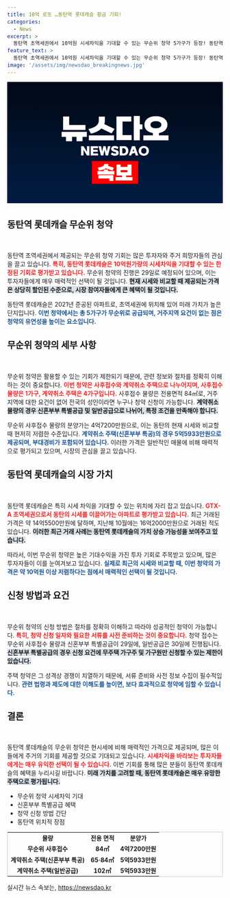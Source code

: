 ```yaml
---
title: 10억 로또 …동탄역 롯데캐슬 황금 기회!
categories:
  - News
excerpt: >
  동탄역 초역세권에서 10억원 시세차익을 기대할 수 있는 무순위 청약 5가구가 등장! 동탄역 롯데캐슬이 7년 전 분양가로 공급되며, 누가 이 기회를 잡을지 주목된다.
feature_text: >
  동탄역 초역세권에서 10억원 시세차익을 기대할 수 있는 무순위 청약 5가구가 등장! 동탄역 롯데캐슬이 7년 전 분양가로 공급되며, 누가 이 기회를 잡을지 주목된다.
image: '/assets/img/newsdao_breakingnews.jpg'
---
```


<p><img src="/assets/img/newsdao_breakingnews.jpg" alt="koreaapp 속보" /></p>

<h2 data-ke-size="size26">동탄역 롯데캐슬 무순위 청약</h2>

<p data-ke-size="size16">&nbsp;</p>

<p>동탄역 초역세권에서 제공되는 무순위 청약 기회는 많은 투자자와 주거 희망자들의 관심을 끌고 있습니다. <b><span style="color: #ee2323;">특히, 동탄역 롯데캐슬은 10억원가량의 시세차익을 기대할 수 있는 한정된 기회로 평가받고 있습니다.</span></b> 무순위 청약의 진행은 29일로 예정되어 있으며, 이는 투자자들에게 매우 매력적인 선택이 될 것입니다. <b><span style="background-color: #21538527;">현재 시세와 비교할 때 제공되는 가격은 상당히 할인된 수준으로, 시장 참여자들에게 큰 혜택이 될 것입니다.</span></b> </p>

<p>동탄역 롯데캐슬은 2021년 준공된 아파트로, 초역세권에 위치해 있어 미래 가치가 높은 단지입니다. <b><span style="color: #1a5490;">이번 청약에서는 총 5가구가 무순위로 공급되며, 거주지역 요건이 없는 점은 청약의 유연성을 높이는 요소입니다.</span></b> </p>

<h2 data-ke-size="size26">무순위 청약의 세부 사항</h2>

<p data-ke-size="size16">&nbsp;</p>

<p>무순위 청약은 활용할 수 있는 기회가 제한되기 때문에, 관련 정보와 절차를 정확히 이해하는 것이 중요합니다. <b><span style="color: #ee2323;">이번 청약은 사후접수와 계약취소 주택으로 나누어지며, 사후접수 물량은 1가구, 계약취소 주택은 4가구입니다.</span></b> 사후접수 물량은 전용면적 84㎡로, 거주지역에 대한 요건이 없어 전국의 성인이라면 누구나 청약 신청이 가능합니다. <b><span style="background-color: #21538527;">계약취소 물량의 경우 신혼부부 특별공급 및 일반공급으로 나뉘어, 특정 조건을 만족해야 합니다.</span></b> </p>

<p>무순위 사후접수 물량의 분양가는 4억7200만원으로, 이는 동탄의 현재 시세와 비교할 때 현저히 저렴한 수준입니다. <b><span style="color: #1a5490;">계약취소 주택(신혼부부 특공)의 경우 5억5933만원으로 제공되며, 부대경비가 포함되어 있습니다.</span></b> 이러한 가격은 일반적인 매물에 비해 매력적으로 평가되고 있으며, 시장의 관심을 끌고 있습니다. </p>

<h2 data-ke-size="size26">동탄역 롯데캐슬의 시장 가치</h2>

<p data-ke-size="size16">&nbsp;</p>

<p>동탄역 롯데캐슬은 특히 시세 차익을 기대할 수 있는 위치에 자리 잡고 있습니다. <b><span style="color: #ee2323;">GTX-A 초역세권으로서 동탄의 시세를 이끌어가는 아파트로 평가받고 있습니다.</span></b> 최근 거래된 가격은 약 14억5500만원에 달하며, 지난해 10월에는 16억2000만원으로 거래된 적도 있습니다. <b><span style="background-color: #21538527;">이러한 최근 거래 사례는 동탄역 롯데캐슬의 가치 상승 가능성을 보여주고 있습니다.</span></b> </p>

<p>따라서, 이번 무순위 청약은 높은 기대수익을 가진 투자 기회로 주목받고 있으며, 많은 투자자들이 이를 눈여겨보고 있습니다. <b><span style="color: #1a5490;">실제로 최근의 시세와 비교할 때, 이번 청약의 가격은 약 10억원 이상 저렴하다는 점에서 매력적인 선택이 될 것입니다.</span></b></p>

<h2 data-ke-size="size26">신청 방법과 요건</h2>

<p data-ke-size="size16">&nbsp;</p>

<p>무순위 청약의 신청 방법은 절차를 정확히 이해하고 따라야 성공적인 청약이 가능합니다. <b><span style="color: #ee2323;">특히, 청약 신청 일자와 필요한 서류를 사전 준비하는 것이 중요합니다.</span></b> 청약 접수는 무순위 사후접수 물량과 신혼부부 특별공급이 29일에, 일반공급은 30일에 진행됩니다. <b><span style="background-color: #21538527;">신혼부부 특별공급의 경우 신청 요건에 무주택 가구주 및 가구원만 신청할 수 있는 제한이 있습니다.</span></b> </p>

<p>주택 청약은 그 성격상 경쟁이 치열하기 때문에, 서류 준비와 사전 정보 수집이 필수적입니다. <b><span style="color: #1a5490;">관련 법령과 제도에 대한 이해도를 높이면, 보다 효과적으로 청약에 임할 수 있습니다.</span></b> </p>

<h2 data-ke-size="size26">결론</h2>

<p data-ke-size="size16">&nbsp;</p>

<p>동탄역 롯데캐슬의 무순위 청약은 현시세에 비해 매력적인 가격으로 제공되며, 많은 이들에게 주거의 기회를 제공할 것으로 기대되고 있습니다. <b><span style="color: #ee2323;">시세차익을 바라보는 투자자들에게는 매우 유익한 선택이 될 수 있습니다.</span></b> 이번 기회를 통해 많은 분들이 동탄역 롯데캐슬의 혜택을 누리시길 바랍니다. <b><span style="background-color: #21538527;">미래 가치를 고려할 때, 동탄역 롯데캐슬은 매우 유망한 주택으로 평가됩니다.</span></b> </p>

<p data-ke-size="size16"></p> 

<ul>
    <li>무순위 청약 시세차익 기대</li>
    <li>신혼부부 특별공급 혜택</li>
    <li>청약 신청 방법 간단</li>
    <li>동탄역 위치적 장점</li>
</ul>

<table style="width: 100%; border: 1px solid #ccc; border-collapse: collapse;">
    <tr>
        <td style="text-align: center; height: 17px;"><b>물량</b></td>
        <td style="text-align: center; height: 17px;"><b>전용 면적</b></td>
        <td style="text-align: center; height: 17px;"><b>분양가</b></td>
    </tr>
    <tr>
        <td style="text-align: center; height: 17px;"><b>무순위 사후접수</b></td>
        <td style="text-align: center; height: 17px;"><b>84㎡</b></td>
        <td style="text-align: center; height: 17px;"><b>4억7200만원</b></td>
    </tr>
    <tr>
        <td style="text-align: center; height: 17px;"><b>계약취소 주택(신혼부부 특공)</b></td>
        <td style="text-align: center; height: 17px;"><b>65·84㎡</b></td>
        <td style="text-align: center; height: 17px;"><b>5억5933만원</b></td>
    </tr>
    <tr>
        <td style="text-align: center; height: 17px;"><b>계약취소 주택(일반공급)</b></td>
        <td style="text-align: center; height: 17px;"><b>102㎡</b></td>
        <td style="text-align: center; height: 17px;"><b>5억5933만원</b></td>
    </tr>
</table>

<p data-ke-size="size16"></p>
실시간 뉴스 속보는, <a href="https://newsdao.kr" rel="dofollow">https://newsdao.kr</a>


